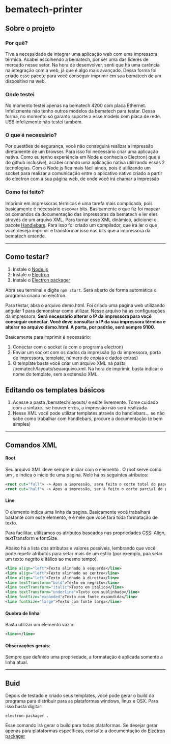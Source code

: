 # bematech-printer


## Sobre o projeto
### Por quê?
Tive a necessidade de integrar uma aplicação web com uma impressora térmica. Acabei escolhendo a bematech, por ser uma das líderes de mercado nesse setor. Na hora de desenvolver, senti que há uma carência na integração com a web, já que é algo mais avançado. Dessa forma foi criado esse pacote para você conseguir imprimir em sua bematech de um dispositivo na web.

### Onde testei
No momento testei apenas na bematech 4200 com placa Ethernet. Infelizmente não tenho outros modelos da bematech para testar. Dessa forma, no momento só garanto suporte a esse modelo com placa de rede. USB infelizmente não testei também.

### O que é necessário?
Por questões de segurança, você não conseguirá realizar a impressão diretamente de um browser. Para isso foi necessário criar uma aplicação nativa. Como eu tenho experiência em Node e conhecia o Electron( que é do github inclusive), acabei criando uma aplicação nativa utilizando essas 2 tecnologias. Com o Node.js fica mais fácil ainda, pois é utilizando um socket para realizar a comunicação entre o aplicativo nativo criado a partir do electron com a sua página web, de onde você irá chamar a impressão

### Como foi feito?
Imprimir em impressoras térmicas é uma tarefa mais complicada, pois basicamente é necessário escovar bits. Basicamente o que fiz foi mapear os comandos da documentação das impressoras da bematech e ler eles através de um arquivo XML. Para tornar esse XML dinâmico, adicionei o pacote [Handlebars](http://handlebarsjs.com/). Para isso foi criado um compilador, que irá ler o que você deseja imprimir e transformar isso nos bits que a impressora da bematech entende.

***
## Como testar?
1. Instale o [Node.js](https://nodejs.org/en/)
2. Instale o [Electron](https://electron.atom.io/)
3. Instale o [Electron packager](https://github.com/electron-userland/electron-packager)

Abra seu terminal e digite `npm start`. Será aberto de forma automática o programa criado no electron.

Para testar, abra o arquivo demo.html. Foi criado uma pagina web utilizando angular 1 para demonstrar como utilizar. Nesse arquivo há as configurações da impressora. **Será necessário alterar o IP da impressora para você conseguir conectar. Você deve consultar o IP da sua impressora térmica e alterar no arquivo demo.html. A porta, por padrão, será sempre 9100**.

Basicamente para imprimir é necessário:
1. Conectar com o socket (e com o programa electron)
2. Enviar um socket com os dados da impressão (ip da impressora, porta de impressora, template, número de copias e dados extras)
3. O template basta você criar um arquivo XML na pasta /bematech/layouts/seuarquivo.xml. Na hora de imprimir, basta indicar o nome do template, sem a extensão XML.

## Editando os templates básicos
1. Acesse a pasta /bematech/layouts/ e edite livremente. Tome cuidado com a sintaxe.. se houver erros, a impressão não será realizada.
2. Nesse XML  você pode utilizar templates através do handlebars... se não sabe como trabalhar com handlebars, procure a documentação (é bem simples)

***
## Comandos XML

#### Root
Seu arquivo XML deve sempre iniciar com o elemento <root></root>. O root serve como um <html></html>, e indica o inicio de uma pagina. Nele há os seguintes atributos:

```xml
<root cut="full"> -> Apos a impressão, sera feito o corte total do papel.
<root cut="half"> -> Apos a impressão, ser'á feito o corte parcial do papel.
```

#### Line
O elemento <line></line> indica uma linha da pagina. Basicamente você trabalhará bastante com esse elemento, e é nele que você fará toda formatação de texto.

Para facilitar, utilizamos os atributos baseados nas propriedades CSS: Align, textTransform e fontSize.

Abaixo há a lista dos atributos e valores possíveis, lembrando que você pode repetir atributos para setar mais de um estilo (por exemplo, paa setar um texto negrito e itálico ao mesmo tempo).

```xml
<line align="left">Texto alinhado à esquerda</line>
<line align="left">Texto alinhado ao centro</line>
<line align="left">Texto alinhado à direita</line>
<line textTransform="bold">Texto em negrito</line>
<line textTransform="italic">Texto em itálico</line>
<line textTransform="underline">Texto com sublinhado</line>
<line fontSize="expanded">Texto com fonte expandida</line>
<line fontSize="large">Texto com fonte larga</line>
```

#### Quebra de linha
Basta utilizar um elemento <line /> vazio:

```xml
<line></line>
```

#### Observações gerais:
Sempre que definido uma propriedade, a formatação é aplicada somente a linha atual.

***

## Buid
Depois de testado e criado seus templates, você pode gerar o build do programa para distribuir para as plataformas windows, linux e OSX. Para isso basta digitar:

`electron-packager .`

Esse comando irá gerar o build para todas plataformas. Se desejar gerar apenas para plataformas específicas, consulte a documentação do [Electron packager](https://github.com/electron-userland/electron-packager)

